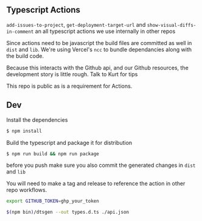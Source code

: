 ## Typescript Actions

`add-issues-to-project`, `get-deployment-target-url` and `show-visual-diffs-in-comment` an all typescript actions we use internally in other repos

Since actions need to be javascript the build files are committed as well in `dist` and `lib`. We're using Vercel's `ncc` to bundle dependancies along with the build code.

Because this interacts with the Github api, and our Github resources, the development story is little rough. Talk to Kurt for tips

This repo is public as is a requirement for Actions.

## Dev

Install the dependencies  
```bash
$ npm install
```

Build the typescript and package it for distribution
```bash
$ npm run build && npm run package
```

before you push make sure you also commit the generated changes in `dist` and `lib`

You will need to make a tag and release to reference the action in other repo workflows.


```bash
export GITHUB_TOKEN=ghp_your_token

$(npm bin)/dtsgen --out types.d.ts ./api.json

```
